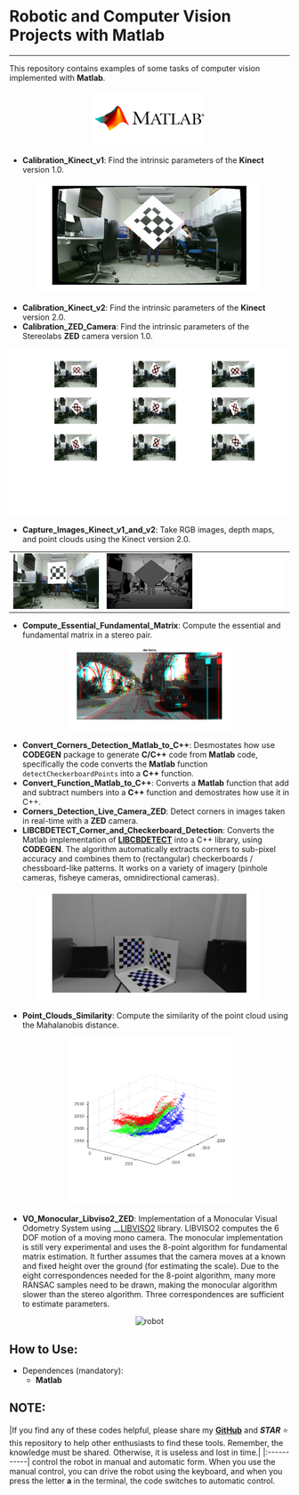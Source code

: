 # Robotic and Computer Vision Projects  with Matlab
---

This repository contains examples of some tasks of computer vision implemented with **Matlab**.

<div align="center">
<img src="/Images/matlab_logo.png" width="200" height="100" alt="robot"/>
</div>

+ **Calibration_Kinect_v1**: Find the intrinsic parameters of the **Kinect** version 1.0.

<div align="center">
<img src="/Images/undistorted.png" width="400" height="200" alt="robot"/>
</div>

+ **Calibration_Kinect_v2**: Find the intrinsic parameters of the **Kinect** version 2.0.
+ **Calibration_ZED_Camera**: Find the intrinsic parameters of the Stereolabs **ZED** camera version 1.0.

<div align="center">
<img src="/Images/calibration.png" width="600" height="300" alt="robot"/>
</div>

+ **Capture_Images_Kinect_v1_and_v2**: Take RGB images, depth maps, and point clouds using the Kinect version 2.0.

<div align="center">
<table> 
  <tr> 
    <td> <img src="/Images/rgb.png" width="200" height="100" alt="robot" /> </td>
    <td> <img src="/Images/depth.png" width="200" height="100" alt="robot" /> </td>
    <td> <img src="/Images/ir.png" width="200" height="100" alt="robot" /></td>
  </tr>
</table>
</div>

+ **Compute_Essential_Fundamental_Matrix**: Compute the essential and fundamental matrix in a stereo pair.

<div align="center">
<img src="/Images/matches.png" width="300" height="150" alt="robot"/>
</div>

+ **Convert_Corners_Detection_Matlab_to_C++**: Desmostates how use **CODEGEN** package to generate **C/C++** code from **Matlab** code, specifically the code converts the **Matlab** function `detectCheckerboardPoints` into a **C++** function.
+ **Convert_Function_Matlab_to_C++**: Converts a **Matlab** function that add and subtract numbers into a **C++** function and demostrates how use it in C++.
+ **Corners_Detection_Live_Camera_ZED**: Detect corners in images taken in real-time with a **ZED** camera.
+ **LIBCBDETECT_Corner_and_Checkerboard_Detection**: Converts the Matlab implementation of __[LIBCBDETECT](http://www.cvlibs.net/software/libcbdetect/)__ into a C++ library, using **CODEGEN**. The algorithm automatically extracts corners to sub-pixel accuracy and combines them to (rectangular) checkerboards / chessboard-like patterns. It works on a variety of imagery (pinhole cameras, fisheye cameras, omnidirectional cameras).

<div align="center">
<img src="/Images/libcbdetect.png" width="400" height="200" alt="robot"/>
</div>

+ **Point_Clouds_Similarity**: Compute the similarity of the point cloud using the Mahalanobis distance.

<div align="center">
<img src="/Images/similarity.png" width="300" height="300" alt="robot"/>
</div>

+ **VO_Monocular_Libviso2_ZED**: Implementation of a Monocular Visual Odometry System using __[LIBVISO2](http://www.cvlibs.net/software/libviso/) library. LIBVISO2 computes the 6 DOF motion of a moving mono camera. The monocular implementation is still very experimental and uses the 8-point algorithm for fundamental matrix estimation. It further assumes that the camera moves at a known and fixed height over the ground (for estimating the scale). Due to the eight correspondences needed for the 8-point algorithm, many more RANSAC samples need to be drawn, making the monocular algorithm slower than the stereo algorithm. Three correspondences are sufficient to estimate parameters.

<div align="center">
<img src="/Images/mono_vo.gif" width="200" height="300" alt="robot"/>
</div>

## How to Use:

+ Dependences (mandatory):
    + **Matlab**

## NOTE:

|If you find any of these codes helpful, please share my __[GitHub](https://github.com/LuisOrtizF)__ and __*STAR*__ :star: this repository to help other enthusiasts to find these tools. Remember, the knowledge must be shared. Otherwise, it is useless and lost in time.|
|:-----------| control the robot in manual and automatic form. When you use the manual control, you can drive the robot using the keyboard, and when you press the letter **a** in the terminal, the code switches to automatic control.
